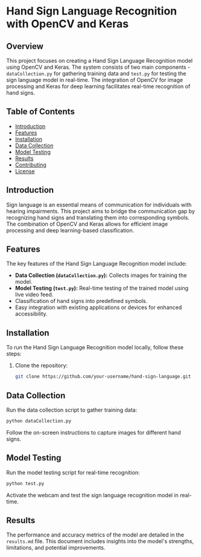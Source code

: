 # Hand Sign Language Recognition with OpenCV and Keras

## Overview

This project focuses on creating a Hand Sign Language Recognition model using OpenCV and Keras. The system consists of two main components - `dataCollection.py` for gathering training data and `test.py` for testing the sign language model in real-time. The integration of OpenCV for image processing and Keras for deep learning facilitates real-time recognition of hand signs.

## Table of Contents

- [Introduction](#introduction)
- [Features](#features)
- [Installation](#installation)
- [Data Collection](#data-collection)
- [Model Testing](#model-testing)
- [Results](#results)
- [Contributing](#contributing)
- [License](#license)

## Introduction

Sign language is an essential means of communication for individuals with hearing impairments. This project aims to bridge the communication gap by recognizing hand signs and translating them into corresponding symbols. The combination of OpenCV and Keras allows for efficient image processing and deep learning-based classification.

## Features

The key features of the Hand Sign Language Recognition model include:

- **Data Collection (`dataCollection.py`):** Collects images for training the model.
- **Model Testing (`test.py`):** Real-time testing of the trained model using live video feed.
- Classification of hand signs into predefined symbols.
- Easy integration with existing applications or devices for enhanced accessibility.

## Installation

To run the Hand Sign Language Recognition model locally, follow these steps:

1. Clone the repository:

   ```bash
   git clone https://github.com/your-username/hand-sign-language.git
   ``` 

## Data Collection

Run the data collection script to gather training data:

```bash
python dataCollection.py
```

Follow the on-screen instructions to capture images for different hand signs.

## Model Testing

Run the model testing script for real-time recognition:

```bash
python test.py
```

Activate the webcam and test the sign language recognition model in real-time.

## Results

The performance and accuracy metrics of the model are detailed in the `results.md` file. This document includes insights into the model's strengths, limitations, and potential improvements.
